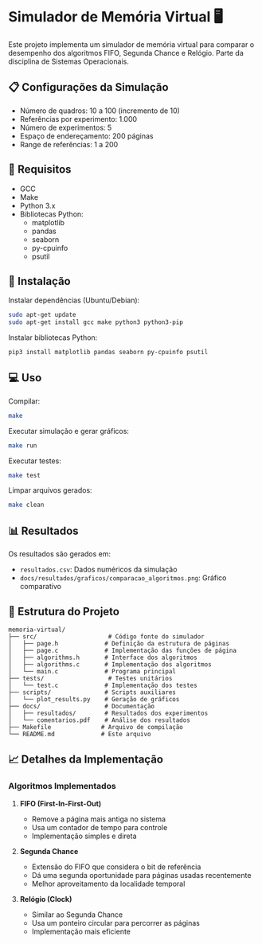 # Simulador de Memória Virtual 🖥️

Este projeto implementa um simulador de memória virtual para comparar o desempenho dos algoritmos FIFO, Segunda Chance e Relógio. Parte da disciplina de Sistemas Operacionais.

## 📋 Configurações da Simulação

- Número de quadros: 10 a 100 (incremento de 10)
- Referências por experimento: 1.000
- Número de experimentos: 5
- Espaço de endereçamento: 200 páginas
- Range de referências: 1 a 200

## 🔧 Requisitos

- GCC
- Make
- Python 3.x
- Bibliotecas Python: 
  - matplotlib
  - pandas
  - seaborn
  - py-cpuinfo
  - psutil

## 🚀 Instalação

Instalar dependências (Ubuntu/Debian):
```bash
sudo apt-get update
sudo apt-get install gcc make python3 python3-pip
```

Instalar bibliotecas Python:
```bash
pip3 install matplotlib pandas seaborn py-cpuinfo psutil
```

## 💻 Uso

Compilar:
```bash
make
```

Executar simulação e gerar gráficos:
```bash
make run
```

Executar testes:
```bash
make test
```

Limpar arquivos gerados:
```bash
make clean
```

## 📊 Resultados

Os resultados são gerados em:
- `resultados.csv`: Dados numéricos da simulação
- `docs/resultados/graficos/comparacao_algoritmos.png`: Gráfico comparativo

## 📁 Estrutura do Projeto

```
memoria-virtual/
├── src/                    # Código fonte do simulador
│   ├── page.h             # Definição da estrutura de páginas
│   ├── page.c             # Implementação das funções de página
│   ├── algorithms.h       # Interface dos algoritmos
│   ├── algorithms.c       # Implementação dos algoritmos
│   └── main.c             # Programa principal
├── tests/                  # Testes unitários
│   └── test.c             # Implementação dos testes
├── scripts/               # Scripts auxiliares
│   └── plot_results.py    # Geração de gráficos
├── docs/                  # Documentação
│   ├── resultados/        # Resultados dos experimentos
│   └── comentarios.pdf    # Análise dos resultados
├── Makefile              # Arquivo de compilação
└── README.md             # Este arquivo
```

## 📈 Detalhes da Implementação

### Algoritmos Implementados

1. **FIFO (First-In-First-Out)**
   - Remove a página mais antiga no sistema
   - Usa um contador de tempo para controle
   - Implementação simples e direta

2. **Segunda Chance**
   - Extensão do FIFO que considera o bit de referência
   - Dá uma segunda oportunidade para páginas usadas recentemente
   - Melhor aproveitamento da localidade temporal

3. **Relógio (Clock)**
   - Similar ao Segunda Chance
   - Usa um ponteiro circular para percorrer as páginas
   - Implementação mais eficiente